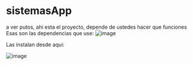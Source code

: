 # sistemasApp

a ver putos, ahi esta el proyecto, depende de ustedes hacer que funciones
Esas son las dependencias que use:
![image](https://github.com/octav20/sistemasApp/assets/97319614/9eab0132-0af9-43d2-8a63-05501360a09d)

Las instalan desde aqui:

![image](https://github.com/octav20/sistemasApp/assets/97319614/4b4ab7bd-8539-4a5f-9f3d-558c1ab25ea6)
